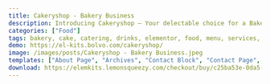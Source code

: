 ```yaml
---
title: Cakeryshop - Bakery Business
description: Introducing Cakeryshop – Your delectable choice for a Bakery Business website. Crafted with Elementor, this Template Kit simplifies design. Customize effortlessly with user-friendly tools, all at no cost. Cakeryshop features a sweet design that perfectly embodies your bakery venture. Elevate your online presence using this Elementor Template Kit. Experience the fusion of aesthetics and functionality, showcasing your baked creations with flair. Embark on your digital journey today – choose Cakeryshop and present your bakery business with confidence.
categories: ["Food"]
tags: bakery, cake, catering, drinks, elementor, food, menu, services, shop, sweets
demo: https://el-kits.bolvo.com/cakeryshop/
image: /images/posts/Cakeryshop - Bakery Business.jpeg
templates: ["About Page", "Archives", "Contact Block", "Contact Page", "Cta Block", "Faq Page", "Footer", "Gallery Block", "Global", "Header", "Home Page", "Services Block", "Single Post", "Slider Block", "Team Block", "Testimonial Block", "Welcome Block"]
download: https://elemkits.lemonsqueezy.com/checkout/buy/c25ba53e-0da5-44f4-9cee-61d62d385db8
---
```


